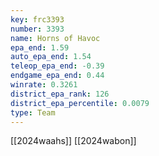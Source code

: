 ```yaml
---
key: frc3393
number: 3393
name: Horns of Havoc
epa_end: 1.59
auto_epa_end: 1.54
teleop_epa_end: -0.39
endgame_epa_end: 0.44
winrate: 0.3261
district_epa_rank: 126
district_epa_percentile: 0.0079
type: Team
---
```

[[2024waahs]]
[[2024wabon]]
